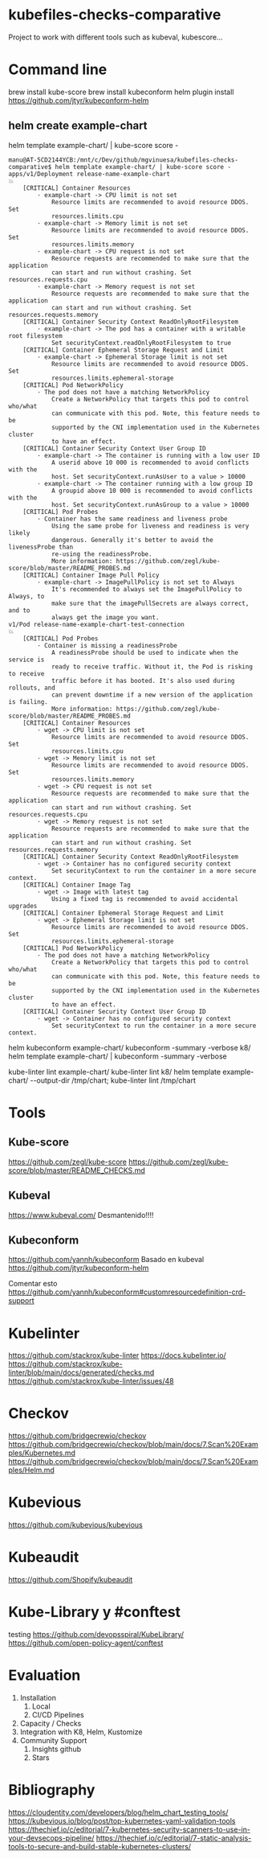 # kubefiles-checks-comparative
Project to work with different tools such as kubeval, kubescore...

# Command line 
brew install kube-score
brew install kubeconform
helm plugin install https://github.com/jtyr/kubeconform-helm

helm create example-chart
 -
helm template example-chart/ | kube-score score -

```
manu@AT-5CD2144YCB:/mnt/c/Dev/github/mgvinuesa/kubefiles-checks-comparative$ helm template example-chart/ | kube-score score -
apps/v1/Deployment release-name-example-chart                                 💥
    [CRITICAL] Container Resources
        · example-chart -> CPU limit is not set
            Resource limits are recommended to avoid resource DDOS. Set
            resources.limits.cpu
        · example-chart -> Memory limit is not set
            Resource limits are recommended to avoid resource DDOS. Set
            resources.limits.memory
        · example-chart -> CPU request is not set
            Resource requests are recommended to make sure that the application
            can start and run without crashing. Set resources.requests.cpu
        · example-chart -> Memory request is not set
            Resource requests are recommended to make sure that the application
            can start and run without crashing. Set resources.requests.memory
    [CRITICAL] Container Security Context ReadOnlyRootFilesystem
        · example-chart -> The pod has a container with a writable root filesystem
            Set securityContext.readOnlyRootFilesystem to true
    [CRITICAL] Container Ephemeral Storage Request and Limit
        · example-chart -> Ephemeral Storage limit is not set
            Resource limits are recommended to avoid resource DDOS. Set
            resources.limits.ephemeral-storage
    [CRITICAL] Pod NetworkPolicy
        · The pod does not have a matching NetworkPolicy
            Create a NetworkPolicy that targets this pod to control who/what
            can communicate with this pod. Note, this feature needs to be
            supported by the CNI implementation used in the Kubernetes cluster
            to have an effect.
    [CRITICAL] Container Security Context User Group ID
        · example-chart -> The container is running with a low user ID
            A userid above 10 000 is recommended to avoid conflicts with the
            host. Set securityContext.runAsUser to a value > 10000
        · example-chart -> The container running with a low group ID
            A groupid above 10 000 is recommended to avoid conflicts with the
            host. Set securityContext.runAsGroup to a value > 10000
    [CRITICAL] Pod Probes
        · Container has the same readiness and liveness probe
            Using the same probe for liveness and readiness is very likely
            dangerous. Generally it's better to avoid the livenessProbe than
            re-using the readinessProbe.
            More information: https://github.com/zegl/kube-score/blob/master/README_PROBES.md
    [CRITICAL] Container Image Pull Policy
        · example-chart -> ImagePullPolicy is not set to Always
            It's recommended to always set the ImagePullPolicy to Always, to
            make sure that the imagePullSecrets are always correct, and to
            always get the image you want.
v1/Pod release-name-example-chart-test-connection                             💥
    [CRITICAL] Pod Probes
        · Container is missing a readinessProbe
            A readinessProbe should be used to indicate when the service is
            ready to receive traffic. Without it, the Pod is risking to receive
            traffic before it has booted. It's also used during rollouts, and
            can prevent downtime if a new version of the application is failing.
            More information: https://github.com/zegl/kube-score/blob/master/README_PROBES.md
    [CRITICAL] Container Resources
        · wget -> CPU limit is not set
            Resource limits are recommended to avoid resource DDOS. Set
            resources.limits.cpu
        · wget -> Memory limit is not set
            Resource limits are recommended to avoid resource DDOS. Set
            resources.limits.memory
        · wget -> CPU request is not set
            Resource requests are recommended to make sure that the application
            can start and run without crashing. Set resources.requests.cpu
        · wget -> Memory request is not set
            Resource requests are recommended to make sure that the application
            can start and run without crashing. Set resources.requests.memory
    [CRITICAL] Container Security Context ReadOnlyRootFilesystem
        · wget -> Container has no configured security context
            Set securityContext to run the container in a more secure context.
    [CRITICAL] Container Image Tag
        · wget -> Image with latest tag
            Using a fixed tag is recommended to avoid accidental upgrades
    [CRITICAL] Container Ephemeral Storage Request and Limit
        · wget -> Ephemeral Storage limit is not set
            Resource limits are recommended to avoid resource DDOS. Set
            resources.limits.ephemeral-storage
    [CRITICAL] Pod NetworkPolicy
        · The pod does not have a matching NetworkPolicy
            Create a NetworkPolicy that targets this pod to control who/what
            can communicate with this pod. Note, this feature needs to be
            supported by the CNI implementation used in the Kubernetes cluster
            to have an effect.
    [CRITICAL] Container Security Context User Group ID
        · wget -> Container has no configured security context
            Set securityContext to run the container in a more secure context.
```
helm kubeconform example-chart/
kubeconform -summary -verbose k8/
helm template example-chart/ | kubeconform -summary -verbose

kube-linter lint example-chart/
kube-linter lint k8/
helm template example-chart/ --output-dir /tmp/chart; kube-linter lint /tmp/chart
# Tools

## Kube-score
https://github.com/zegl/kube-score
https://github.com/zegl/kube-score/blob/master/README_CHECKS.md

## Kubeval
https://www.kubeval.com/
Desmantenido!!!!

## Kubeconform
https://github.com/yannh/kubeconform
Basado en kubeval
https://github.com/jtyr/kubeconform-helm


Comentar esto https://github.com/yannh/kubeconform#customresourcedefinition-crd-support

# Kubelinter
https://github.com/stackrox/kube-linter
https://docs.kubelinter.io/
https://github.com/stackrox/kube-linter/blob/main/docs/generated/checks.md
https://github.com/stackrox/kube-linter/issues/48

# Checkov
https://github.com/bridgecrewio/checkov
https://github.com/bridgecrewio/checkov/blob/main/docs/7.Scan%20Examples/Kubernetes.md
https://github.com/bridgecrewio/checkov/blob/main/docs/7.Scan%20Examples/Helm.md

# Kubevious
https://github.com/kubevious/kubevious

# Kubeaudit
https://github.com/Shopify/kubeaudit

# Kube-Library y #conftest
testing https://github.com/devopsspiral/KubeLibrary/
https://github.com/open-policy-agent/conftest

# Evaluation
1. Installation
   1. Local 
   2. CI/CD Pipelines
2. Capacity / Checks
3. Integration with K8, Helm, Kustomize
4. Community Support
   1. Insights github
   2. Stars

# Bibliography

https://cloudentity.com/developers/blog/helm_chart_testing_tools/
https://kubevious.io/blog/post/top-kubernetes-yaml-validation-tools
https://thechief.io/c/editorial/7-kubernetes-security-scanners-to-use-in-your-devsecops-pipeline/
https://thechief.io/c/editorial/7-static-analysis-tools-to-secure-and-build-stable-kubernetes-clusters/
